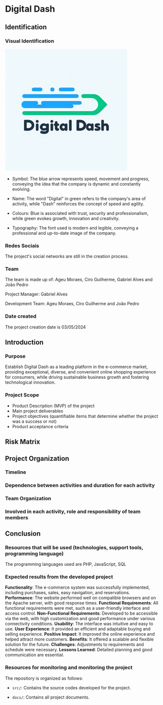 # **Digital Dash**

## **Identification**

### **Visual Identification**
<img alt="Website Logo" height="400px" src="src/assets/digital-dash.jpeg">

- Symbol: The blue arrow represents speed, movement and progress, conveying the idea that the company is dynamic and constantly evolving.

- Name: The word "Digital" in green refers to the company's area of ​​activity, while "Dash" reinforces the concept of speed and agility.

- Colours: Blue is associated with trust, security and professionalism, while green evokes growth, innovation and creativity.

- Typography: The font used is modern and legible, conveying a professional and up-to-date image of the company.

### **Redes Sociais**
The project's social networks are still in the creation process.

### **Team**
The team is made up of: Ageu Moraes, Ciro Guilherme, Gabriel Alves and João Pedro

Project Manager: Gabriel Alves

Development Team: Ageu Moraes, Ciro Guilherme and João Pedro

### **Date created**

The project creation date is 03/05/2024

## **Introduction**

### **Purpose**

Establish Digital Dash as a leading platform in the e-commerce market, providing exceptional, diverse, and convenient online shopping experience for consumers, while driving sustainable business growth and fostering technological innovation.   

### **Project Scope**

- Product Description (MVP) of the project
- Main project deliverables
- Project objectives (quantifiable items that determine whether the project was a success or not)
- Product acceptance criteria

## **Risk Matrix**

## **Project Organization**

### **Timeline**

### **Dependence between activities and duration for each activity**

### **Team Organization**

### **Involved in each activity, role and responsibility of team members**

## **Conclusion**

### **Resources that will be used (technologies, support tools, programming language)**

The programming languages ​​used are PHP, JavaScript, SQL

### **Expected results from the developed project**
**Functionality**: The e-commerce system was successfully implemented, including purchases, sales, easy navigation, and reservations.
**Performance**: The website performed well on compatible browsers and on the Apache server, with good response times.
**Functional Requirements**: All functional requirements were met, such as a user-friendly interface and access control.
**Non-Functional Requirements**: Developed to be accessible via the web, with high customization and good performance under various connectivity conditions.
**Usability**: The interface was intuitive and easy to use.
**User Experience**: It provided an efficient and adaptable buying and selling experience.
**Positive Impact**: It improved the online experience and helped attract more customers.
**Benefits**: It offered a scalable and flexible solution for the future.
**Challenges**: Adjustments to requirements and schedule were necessary.
**Lessons Learned**: Detailed planning and good communication are essential.

### **Resources for monitoring and monitoring the project**

The repository is organized as follows:

- `src/`: Contains the source codes developed for the project.

- `docs/`: Contains all project documents.